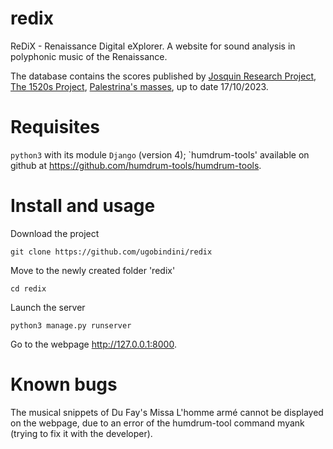 # redix
ReDiX - Renaissance Digital eXplorer. A website for sound analysis in polyphonic music of the Renaissance.

The database contains the scores published by [Josquin Research Project](https://josquin.stanford.edu), [The 1520s Project](https://josquin.stanford.edu), [Palestrina's masses](https://github.com/cuthbertLab/music21/tree/master/music21/corpus/palestrina), up to date 17/10/2023.

# Requisites
`python3` with its module `Django` (version 4); `humdrum-tools' available on github at https://github.com/humdrum-tools/humdrum-tools.

# Install and usage

Download the project

`git clone https://github.com/ugobindini/redix`

Move to the newly created folder 'redix'

`cd redix`

Launch the server

`python3 manage.py runserver`

Go to the webpage http://127.0.0.1:8000.

# Known bugs
The musical snippets of Du Fay's Missa L'homme armé cannot be displayed on the webpage, due to an error of the humdrum-tool command myank (trying to fix it with the developer).
